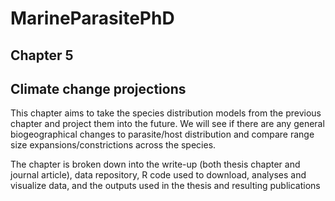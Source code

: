# MarineParasitePhD
## Chapter 5
## Climate change projections

This chapter aims to take the species distribution models from the previous chapter and project them into the future. We will see if there are any general biogeographical changes to parasite/host distribution and compare range size expansions/constrictions across the species.

The chapter is broken down into the write-up (both thesis chapter and journal article), data repository, R code used to download, analyses and visualize data, and the outputs used in the thesis and resulting publications
